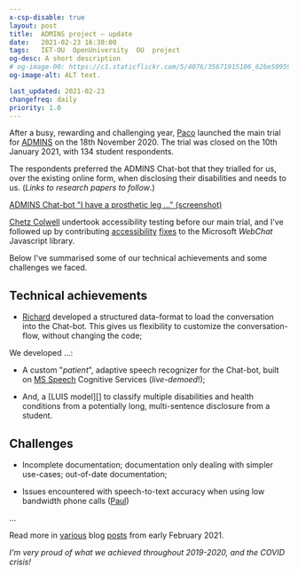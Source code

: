 ```yaml
---
x-csp-disable: true
layout: post
title:  ADMINS project — update
date:   2021-02-23 16:30:00
tags:   IET-OU  OpenUniversity  OU  project
og-desc: A short description
# og-image-00: https://c1.staticflickr.com/5/4076/35671915106_62be509598_z.jpg
og-image-alt: ALT text.

last_updated: 2021-02-23
changefreq: daily
priority: 1.0
---
```


After a busy, rewarding and challenging year,
[Paco][] launched the main trial for [ADMINS][] on the 18th November 2020.
The trial was closed on the 10th January 2021, with 134 student respondents.

The respondents preferred the ADMINS Chat-bot that they trialled for us,
over the existing online form, when disclosing their disabilities and needs to us.
(_Links to research papers to follow_.)

[ADMINS Chat-bot "I have a prosthetic leg …" (screenshot)][cb-1]

[Chetz Colwell][chetz] undertook accessibility testing before our main trial, and
I've followed up by contributing [accessibility][bug] [fixes][pr] to the Microsoft _WebChat_ Javascript library.

Below I've summarised some of our technical achievements and some challenges we faced.

## Technical achievements

* [Richard][rich] developed a structured data-format to load the conversation into the Chat-bot.
  This gives us flexibility to customize the conversation-flow, without changing the code;

We developed …:

* A custom "_patient_", adaptive speech recognizer for the Chat-bot,
  built on [MS Speech][] Cognitive Services (_live-demoed_!);

* And, a [LUIS model][] to classify multiple disabilities and health conditions
  from a potentially long, multi-sentence disclosure from a student.

## Challenges

* Incomplete documentation; documentation only dealing with simpler use-cases; out-of-date documentation;

* Issues encountered with speech-to-text accuracy when using low bandwidth phone calls ([Paul][])

…

Read more in [various][ms-2021] blog [posts][five] from early February 2021.

_I'm very proud of what we achieved throughout 2019-2020, and the COVID crisis!_

[chatbot-img-1]: https://photos.app.goo.gl/Dx8nmr48TZpgRpoZA
[cb-1]: https://photos.google.com/share/AF1QipNRl8TrqxlRhSc2nE_zQDVydaWk5I10fI32XOtoOkssdUrcXDy_WJZbUK9A8vOSkg/photo/AF1QipMBjIoS3ZMNWd7QYmtFcSOVwvjTZWgWjAtwEk0D?key=eV9WMGJxeFZBTy1LUElrc284ajJmZ0xjME1ZbjRB
  "ADMINS Chat-bot “I have a prosthetic leg …“ (screenshot)"
[admins]: https://nick.freear.org.uk/2019/10/22/admins-project.html
  "Assistants to the Disclosure and Management of Information about Needs and Support (ADMINS)"
[project]: https://iet.open.ac.uk/projects/admins
  "Assistants to the Disclosure and Management of Information about Needs and Support (ADMINS)"
[luis]: https://eu.luis.ai/ "Language Understanding (LUIS), Microsoft"
[ms speech]: https://speech.microsoft.com/# "Speech Studio, Microsoft"
[paco]: https://iet.open.ac.uk/people/francisco.iniesto
  "Dr Francisco Iniesto, academic"
[rich]: https://iet.open.ac.uk/people/richard.greenwood#biography
  "Richard Greenwood, Edu Tech. developer"
[paul]: http://www.open.ac.uk/people/pam3
  "Paul Maher, Senior Product Development Manager (Emerging Tech)"
[paul fb]: https://facebook.com/paul.maher.98
[chetz]: https://linkedin.com/in/chetz-colwell-5a980510/
  "Dr Chetz Colwell Accessibility expert - Learning & Teaching"
[five]: https://ounews.co/education-languages-health/education/five-ways-the-ous-new-chatbot-can-support-disabled-students/
  "Five ways the OU’s new chatbot can support disabled students, By James Cantwell, January 29, 2021"
[res]: http://www.open.ac.uk/research/news/ou-trials-chatbots-support-students-disabilities
  "OU trials chatbots to support students with disabilities, ~3rd February 2021"
[ms-2021]: https://blogs.microsoft.com/accessibility/ai4aedugrants2021/
  "Reimagining the Future of Accessible Education with AI, Microsoft blog, 3rd Febraury 2021"
[bug]: https://github.com/microsoft/BotFramework-WebChat/issues/3655
  "Accessibility issues found during ADMINS testing, Bug #3655"
[pr]: https://github.com/microsoft/BotFramework-WebChat/pull/3669
  "Allow implementors to change the WAI-ARIA role of the container (#3658), Pull request #3669"

[End]: //.
